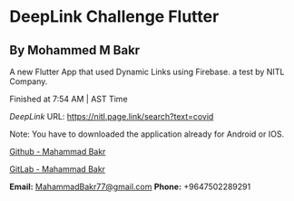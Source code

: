 # DeepLink Challenge Flutter
## By Mohammed M Bakr

A new Flutter App that used Dynamic Links using Firebase.
a test by NITL Company.

Finished at 7:54 AM  |  AST Time

*DeepLink*
URL: https://nitl.page.link/search?text=covid

Note: You have to downloaded the application already for Android or IOS.


[Github - Mahammad Bakr](https://github.com/mahammadbakr)

[GitLab - Mahammad Bakr](https://gitlab.com/mahammadbakr77)

**Email:** MahammadBakr77@gmail.com
**Phone:** +9647502289291
